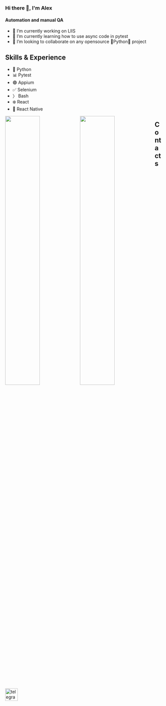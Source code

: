 ### Hi there 👋, I'm Alex
#### Automation and manual QA

- 🔭 I’m currently working on LIIS
- 🌱 I’m currently learning how to use async code in pytest
- 👯 I’m looking to collaborate on any opensource 🐍Python🐍 project

## Skills & Experience
* 🐍 Python 
* 📊 Pytest 
* 🟣 Appium 
* ✅ Selenium
* 〉 Bash
* ❄️ React
* 📱 React Native

<img align=left width=47% src="https://github-readme-stats.vercel.app/api/top-langs/?username=drugsosos&theme=github_dark&show_icons=true&count_private=true&hide_border=true&title_color=c1cbd3&layout=compact" />

<img align=left width=47% src="https://github-readme-stats.vercel.app/api?username=drugsosos&theme=github_dark&show_icons=true&count_private=true&hide_border=true&hide_title=true" />

## Contacts

[<img src='https://upload.wikimedia.org/wikipedia/commons/thumb/8/82/Telegram_logo.svg/1024px-Telegram_logo.svg.png' alt='telegram' height='40'>](https://t.me/Alex0sipov)  
